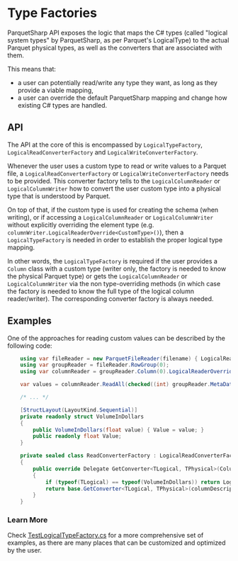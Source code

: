 # Type Factories

ParquetSharp API exposes the logic that maps the C# types (called "logical system types" by ParquetSharp, as per Parquet's LogicalType) to the actual Parquet physical types, as well as the converters that are associated with them.

This means that:
- a user can potentially read/write any type they want, as long as they provide a viable mapping,
- a user can override the default ParquetSharp mapping and change how existing C# types are handled.

## API

The API at the core of this is encompassed by `LogicalTypeFactory`, `LogicalReadConverterFactory` and `LogicalWriteConverterFactory`.

Whenever the user uses a custom type to read or write values to a Parquet file, a `LogicalReadConverterFactory` or `LogicalWriteConverterFactory` needs to be provided. This converter factory tells to the `LogicalColumnReader` or `LogicalColumnWriter` how to convert the user custom type into a physical type that is understood by Parquet.

On top of that, if the custom type is used for creating the schema (when writing), or if accessing a `LogicalColumnReader` or `LogicalColumnWriter` without explicitly overriding the element type (e.g. `columnWriter.LogicalReaderOverride<CustomType>()`), then a `LogicalTypeFactory` is needed in order to establish the proper logical type mapping.

In other words, the `LogicalTypeFactory` is required if the user provides a `Column` class with a custom type (writer only, the factory is needed to know the physical Parquet type) or gets the `LogicalColumnReader` or `LogicalColumnWriter` via the non type-overriding methods (in which case the factory is needed to know the full type of the logical column reader/writer). The corresponding converter factory is always needed.

## Examples

One of the approaches for reading custom values can be described by the following code:

```csharp
    using var fileReader = new ParquetFileReader(filename) { LogicalReadConverterFactory = new ReadConverterFactory() };
    using var groupReader = fileReader.RowGroup(0);
    using var columnReader = groupReader.Column(0).LogicalReaderOverride<VolumeInDollars>();

    var values = columnReader.ReadAll(checked((int) groupReader.MetaData.NumRows));

    /* ... */

    [StructLayout(LayoutKind.Sequential)]
    private readonly struct VolumeInDollars
    {
        public VolumeInDollars(float value) { Value = value; }
        public readonly float Value;
    }

    private sealed class ReadConverterFactory : LogicalReadConverterFactory
    {
        public override Delegate GetConverter<TLogical, TPhysical>(ColumnDescriptor columnDescriptor, ColumnChunkMetaData columnChunkMetaData)
        {
            if (typeof(TLogical) == typeof(VolumeInDollars)) return LogicalRead.GetNativeConverter<VolumeInDollars, float>();
            return base.GetConverter<TLogical, TPhysical>(columnDescriptor, columnChunkMetaData);
        }
    }
```

### Learn More

Check [TestLogicalTypeFactory.cs](../csharp.test/TestLogicalTypeFactory.cs) for a more comprehensive set of examples, as there are many places that can be customized and optimized by the user.
